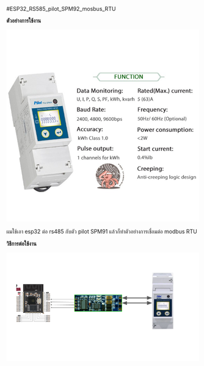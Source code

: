 #ESP32_RS585_pilot_SPM92_mosbus_RTU

**ตัวอย่างการใช้งาน**

![alt_text](images/image2.png "image_tooltip")


ผมใช้เอา esp32 ต่อ rs485 กับตัว pilot SPM91 แล้วก็ทำตัวอย่างการเชื่อมต่อ modbus RTU 

**วิธีการต่อใช้งาน**

<p style="text-align: right">


<img src="images/image1.png" width="" alt="alt_text" title="image_tooltip">
</p>
